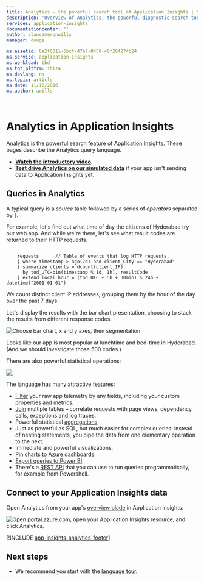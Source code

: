 ```yaml
---
title: Analytics - the powerful search tool of Application Insights | Microsoft Docs
description: 'Overview of Analytics, the powerful diagnostic search tool of Application Insights. '
services: application-insights
documentationcenter: ''
author: alancameronwills
manager: douge

ms.assetid: 0a2f6011-5bcf-47b7-8450-40f284274b24
ms.service: application-insights
ms.workload: tbd
ms.tgt_pltfrm: ibiza
ms.devlang: na
ms.topic: article
ms.date: 11/16/2016
ms.author: awills

---
```

# Analytics in Application Insights
[Analytics](app-insights-analytics.md) is the powerful search feature of 
[Application Insights](app-insights-overview.md). These pages describe the
 Analytics query lanquage. 

* **[Watch the introductory video](https://applicationanalytics-media.azureedge.net/home_page_video.mp4)**.
* **[Test drive Analytics on our simulated data](https://analytics.applicationinsights.io/demo)** if your app isn't sending data to Application Insights yet.

## Queries in Analytics
A typical query is a *source* table followed by a series of *operators* separated by `|`. 

For example, let's find out what time of day the citizens of Hyderabad try our web app. And while we're there, let's see what result codes are returned to their HTTP requests. 

```AIQL

    requests      // Table of events that log HTTP requests.
    | where timestamp > ago(7d) and client_City == "Hyderabad"
    | summarize clients = dcount(client_IP) 
      by tod_UTC=bin(timestamp % 1d, 1h), resultCode
    | extend local_hour = (tod_UTC + 5h + 30min) % 24h + datetime("2001-01-01") 
```

We count distinct client IP addresses, grouping them by the hour of the day over the past 7 days. 

Let's display the results with the bar chart presentation, choosing to stack the results from different response codes:

![Choose bar chart, x and y axes, then segmentation](./media/app-insights-analytics/020.png)

Looks like our app is most popular at lunchtime and bed-time in Hyderabad. (And we should investigate those 500 codes.)

There are also powerful statistical operations:

![](./media/app-insights-analytics/025.png)

The language has many attractive features:

* [Filter](app-insights-analytics-reference.md#where-operator) your raw app telemetry by any fields, including your custom properties and metrics.
* [Join](app-insights-analytics-reference.md#join-operator) multiple tables – correlate requests with page views, dependency calls, exceptions and log traces.
* Powerful statistical [aggregations](app-insights-analytics-reference.md#aggregations).
* Just as powerful as SQL, but much easier for complex queries: instead of nesting statements, you pipe the data from one elementary operation to the next.
* Immediate and powerful visualizations.
* [Pin charts to Azure dashboards](app-insights-analytics-using.md#pin-to-dashboard).
* [Export queries to Power BI](app-insights-analytics-using.md#export-to-power-bi).
* There's a [REST API](https://dev.applicationinsights.io/) that you can use to run queries programmatically, for example from Powershell.


## Connect to your Application Insights data
Open Analytics from your app's [overview blade](app-insights-dashboards.md) in Application Insights: 

![Open portal.azure.com, open your Application Insights resource, and click Analytics.](./media/app-insights-analytics/001.png)



[!INCLUDE [app-insights-analytics-footer](../../includes/app-insights-analytics-footer.md)]

## Next steps
* We recommend you start with the [language tour](app-insights-analytics-tour.md).


